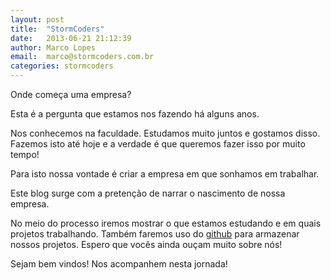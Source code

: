```yaml
---
layout: post
title:  "StormCoders"
date:   2013-06-21 21:12:39
author: Marco Lopes
email:  marco@stormcoders.com.br
categories: stormcoders
---
```


Onde começa uma empresa?

Esta é a pergunta que estamos nos fazendo há alguns anos. 

Nos conhecemos na faculdade. Estudamos muito juntos e gostamos disso. Fazemos isto até hoje e a verdade é que queremos fazer isso por muito tempo! 

Para isto nossa vontade é criar a empresa em que sonhamos em trabalhar. 


Este blog surge com a pretenção de narrar o nascimento de nossa empresa.


No meio do processo iremos mostrar o que estamos estudando e em quais projetos trabalhando. Também faremos uso do [github][github-stormcoders] para armazenar nossos projetos.
Espero que vocês ainda ouçam muito sobre nós!

Sejam bem vindos! Nos acompanhem nesta jornada!

[github-stormcoders]: https://github.com/stormcoders

